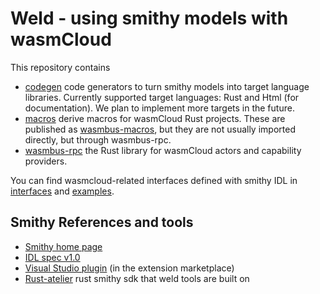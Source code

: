 # Weld - using smithy models with wasmCloud

This repository contains

- [codegen](https://github.com/wasmCloud/weld/blob/main/codegen/README.md) code generators to turn smithy models into target language libraries. Currently supported target languages: Rust and Html (for documentation). We plan to implement more targets in the future.
- [macros](https://github.com/wasmCloud/weld/blob/main/macros/README.md) derive macros for wasmCloud Rust projects. These are published as [wasmbus-macros](https://docs.rs/wasmbus-macros/), but they are not usually imported directly, but through wasmbus-rpc.
- [wasmbus-rpc](https://docs.rs/wasmbus-rpc) the Rust library for wasmCloud actors and capability providers.
 
You can find wasmcloud-related interfaces defined with smithy IDL in [interfaces](https://github.com/wasmcloud/interfaces/) and [examples](https://github.com/wasmCloud/examples/tree/main/interface/).

## Smithy References and tools

- [Smithy home page](https://awslabs.github.io/smithy/index.html)
- [IDL spec v1.0](https://awslabs.github.io/smithy/1.0/spec/core/idl.html)
- [Visual Studio plugin](https://github.com/awslabs/smithy-vscode) (in the extension marketplace)
- [Rust-atelier](https://github.com/johnstonskj/rust-atelier) rust smithy sdk that weld tools are built on
  